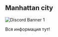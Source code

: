 ## Manhattan city
![Discord Banner 1](https://discordapp.com/api/guilds/949096320239534110/widget.png?style=banner1)

Вся информация тут!
